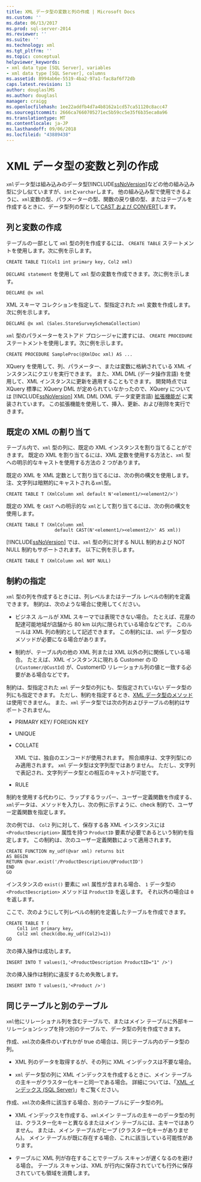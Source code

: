 ```yaml
---
title: XML データ型の変数と列の作成 | Microsoft Docs
ms.custom: ''
ms.date: 06/13/2017
ms.prod: sql-server-2014
ms.reviewer: ''
ms.suite: ''
ms.technology: xml
ms.tgt_pltfrm: ''
ms.topic: conceptual
helpviewer_keywords:
- xml data type [SQL Server], variables
- xml data type [SQL Server], columns
ms.assetid: 8994ab6e-5519-4ba2-97a1-fac8af6f72db
caps.latest.revision: 13
author: douglaslMS
ms.author: douglasl
manager: craigg
ms.openlocfilehash: 1ee22addfb4d7a4b8162a1cd57ca51120c8acc47
ms.sourcegitcommit: 2666ca7660705271ec5b59cc5e35f6b35eca0a96
ms.translationtype: MT
ms.contentlocale: ja-JP
ms.lasthandoff: 09/06/2018
ms.locfileid: "43889438"
---
```

# <a name="create-xml-data-type-variables-and-columns"></a>XML データ型の変数と列の作成
  `xml`データ型は組み込みのデータ型[!INCLUDE[ssNoVersion](../../includes/ssnoversion-md.md)]などの他の組み込み型に少し似ていますが、`int`と`varchar`します。 他の組み込み型で使用できるように、`xml`変数の型、パラメーターの型、関数の戻り値の型、またはテーブルを作成するときに、データ型列の型として[CAST および CONVERT](/sql/t-sql/functions/cast-and-convert-transact-sql)します。  
  
## <a name="creating-columns-and-variables"></a>列と変数の作成  
 テーブルの一部として `xml` 型の列を作成するには、 `CREATE TABLE` ステートメントを使用します。次に例を示します。  
  
```  
CREATE TABLE T1(Col1 int primary key, Col2 xml)   
```  
  
 `DECLARE statement` を使用して `xml` 型の変数を作成できます。次に例を示します。  
  
```  
DECLARE @x xml   
```  
  
 XML スキーマ コレクションを指定して、型指定された `xml` 変数を作成します。次に例を示します。  
  
```  
DECLARE @x xml (Sales.StoreSurveySchemaCollection)  
```  
  
 `xml` 型のパラメーターをストアド プロシージャに渡すには、 `CREATE PROCEDURE` ステートメントを使用します。次に例を示します。  
  
```  
CREATE PROCEDURE SampleProc(@XmlDoc xml) AS ...   
```  
  
 XQuery を使用して、列、パラメーター、または変数に格納されている XML インスタンスにクエリを実行できます。 また、XML DML (データ操作言語) を使用して、XML インスタンスに更新を適用することもできます。 開発時点では XQuery 標準に XQuery DML が定められていなかったので、XQuery については [!INCLUDE[ssNoVersion](../../includes/ssnoversion-md.md)] XML DML (XML データ変更言語) [拡張機能が](/sql/t-sql/xml/xml-data-modification-language-xml-dml) に実装されています。 この拡張機能を使用して、挿入、更新、および削除を実行できます。  
  
## <a name="assigning-defaults"></a>既定の XML の割り当て  
 テーブル内で、`xml` 型の列に、既定の XML インスタンスを割り当てることができます。 既定の XML を割り当てるには、XML 定数を使用する方法と、`xml` 型への明示的なキャストを使用する方法の 2 つがあります。  
  
 既定の XML を XML 定数として割り当てるには、次の例の構文を使用します。 注、文字列は暗黙的にキャストされる`xml`型。  
  
```  
CREATE TABLE T (XmlColumn xml default N'<element1/><element2/>')  
```  
  
 既定の XML を `CAST` への明示的な `xml`として割り当てるには、次の例の構文を使用します。  
  
```  
CREATE TABLE T (XmlColumn xml   
                  default CAST(N'<element1/><element2/>' AS xml))  
```  
  
 [!INCLUDE[ssNoVersion](../../includes/ssnoversion-md.md)] では、`xml` 型の列に対する NULL 制約および NOT NULL 制約もサポートされます。 以下に例を示します。  
  
```  
CREATE TABLE T (XmlColumn xml NOT NULL)  
```  
  
## <a name="specifying-constraints"></a>制約の指定  
 `xml` 型の列を作成するときには、列レベルまたはテーブル レベルの制約を定義できます。 制約は、次のような場合に使用してください。  
  
-   ビジネス ルールが XML スキーマでは表現できない場合。 たとえば、花屋の配達可能地域が店舗から 80 km 以内に限られている場合などです。 このルールは XML 列の制約として記述できます。 この制約には、`xml` データ型のメソッドが必要になる場合があります。  
  
-   制約が、テーブル内の他の XML 列または XML 以外の列に関係している場合。 たとえば、XML インスタンスに現れる Customer の ID (`/Customer/@CustId`) が、CustomerID リレーショナル列の値と一致する必要がある場合などです。  
  
 制約は、型指定された `xml` データ型の列にも、型指定されていない  データ型の列にも指定できます。 ただし、制約を指定するとき、[XML データ型のメソッド](/sql/t-sql/xml/xml-data-type-methods) は使用できません。 また、`xml` データ型では次の列およびテーブルの制約はサポートされません。  
  
-   PRIMARY KEY/ FOREIGN KEY  
  
-   UNIQUE  
  
-   COLLATE  
  
     XML では、独自のエンコードが使用されます。 照合順序は、文字列型にのみ適用されます。 `xml` データ型は文字列型ではありません。 ただし、文字列で表記され、文字列データ型との相互のキャストが可能です。  
  
-   RULE  
  
 制約を使用する代わりに、ラップするラッパー、ユーザー定義関数を作成する、`xml`データは、メソッドを入力し、次の例に示すように、check 制約で、ユーザー定義関数を指定します。  
  
 次の例では、 `Col2` 列に対して、保存する各 XML インスタンスには `<ProductDescription>` 属性を持つ `ProductID` 要素が必要であるという制約を指定します。 この制約は、次のユーザー定義関数によって適用されます。  
  
```  
CREATE FUNCTION my_udf(@var xml) returns bit  
AS BEGIN   
RETURN @var.exist('/ProductDescription/@ProductID')  
END  
GO  
```  
  
 インスタンスの `exist()` 要素に `xml` 属性が含まれる場合、 `1` データ型の `<ProductDescription>` メソッドは `ProductID` を返します。 それ以外の場合は `0`を返します。  
  
 ここで、次のようにして列レベルの制約を定義したテーブルを作成できます。  
  
```  
CREATE TABLE T (  
    Col1 int primary key,   
    Col2 xml check(dbo.my_udf(Col2)=1))  
GO  
```  
  
 次の挿入操作は成功します。  
  
```  
INSERT INTO T values(1,'<ProductDescription ProductID="1" />')  
```  
  
 次の挿入操作は制約に違反するため失敗します。  
  
```  
INSERT INTO T values(1,'<Product />')  
```  
  
## <a name="same-or-different-table"></a>同じテーブルと別のテーブル  
 `xml`他にリレーショナル列を含むテーブルで、またはメイン テーブルに外部キー リレーションシップを持つ別のテーブルで、データ型の列を作成できます。  
  
 作成、`xml`次の条件のいずれかが true の場合は、同じテーブル内のデータ型の列。  
  
-   XML 列のデータを取得するが、その列に XML インデックスは不要な場合。  
  
-   `xml` データ型の列に XML インデックスを作成するときに、メイン テーブルの主キーがクラスター化キーと同一である場合。 詳細については、「[XML インデックス &#40;SQL Server&#41;](xml-indexes-sql-server.md)」をご覧ください。  
  
 作成、`xml`次の条件に該当する場合、別のテーブルにデータ型の列。  
  
-   XML インデックスを作成する、`xml`メイン テーブルの主キーのデータ型の列は、クラスター化キーと異なるまたはメイン テーブルには、主キーではありません。 または、メイン テーブルがヒープ (クラスター化キーがありません)。 メイン テーブルが既に存在する場合、これに該当している可能性があります。  
  
-   テーブルに XML 列が存在することでテーブル スキャンが遅くなるのを避ける場合。 テーブル スキャンは、XML が行内に保存されていても行外に保存されていても領域を消費します。  
  
  

